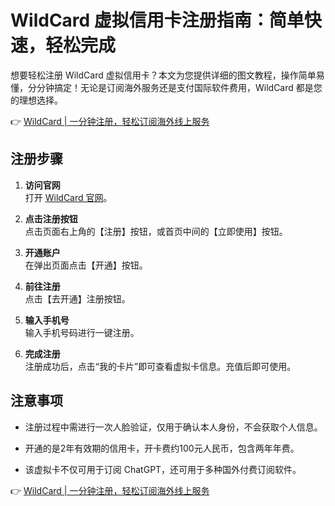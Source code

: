 # WildCard 虚拟信用卡注册指南：简单快速，轻松完成

想要轻松注册 WildCard 虚拟信用卡？本文为您提供详细的图文教程，操作简单易懂，分分钟搞定！无论是订阅海外服务还是支付国际软件费用，WildCard 都是您的理想选择。

👉 [WildCard | 一分钟注册，轻松订阅海外线上服务](https://bbtdd.com/WildCard)

## 注册步骤

1. **访问官网**  
   打开 [WildCard 官网](https://bbtdd.com/WildCard)。

2. **点击注册按钮**  
   点击页面右上角的【注册】按钮，或首页中间的【立即使用】按钮。

   

3. **开通账户**  
   在弹出页面点击【开通】按钮。

   

4. **前往注册**  
   点击【去开通】注册按钮。

   

5. **输入手机号**  
   输入手机号码进行一键注册。

   

6. **完成注册**  
   注册成功后，点击“我的卡片”即可查看虚拟卡信息。充值后即可使用。

   

## 注意事项

- 注册过程中需进行一次人脸验证，仅用于确认本人身份，不会获取个人信息。
- 开通的是2年有效期的信用卡，开卡费约100元人民币，包含两年年费。

   

- 该虚拟卡不仅可用于订阅 ChatGPT，还可用于多种国外付费订阅软件。

👉 [WildCard | 一分钟注册，轻松订阅海外线上服务](https://bbtdd.com/WildCard)